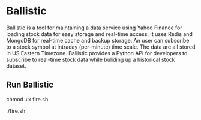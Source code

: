 # Ballistic

Ballistic is a tool for maintaining a data service using Yahoo Finance for loading stock data for easy storage and real-time access. It uses Redis and MongoDB for real-time cache and backup storage. An user can subscribe to a stock symbol at intraday (per-minute) time scale. The data are all stored in US Eastern Timezone. Ballistic provides a Python API for developers to subscribe to real-time stock data while buliding up a historical stock dataset.

## Run Ballistic

chmod +x fire.sh

./fire.sh
